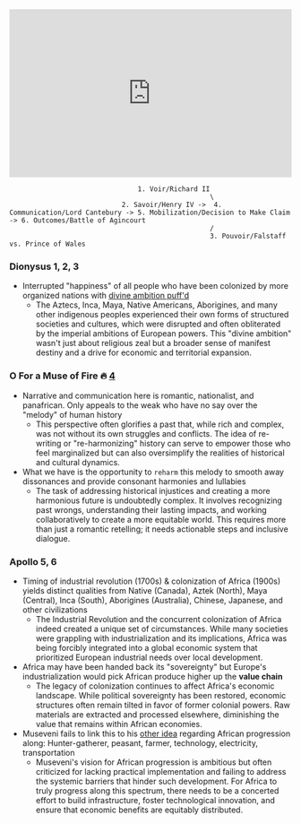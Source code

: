 
<iframe src="https://www.youtube.com/embed/m9J_RC1VhxY" width="100%" height="300" style="border:none;"></iframe>

                                    1. Voir/Richard II 
                                                      \ 
                                2. Savoir/Henry IV ->  4. Communication/Lord Cantebury -> 5. Mobilization/Decision to Make Claim -> 6. Outcomes/Battle of Agincourt
                                                      /
                                                      3. Pouvoir/Falstaff vs. Prince of Wales


                                              
### Dionysus 1, 2, 3
- Interrupted "happiness" of all people who have been colonized by more organized nations with [divine ambition puff'd](https://abikesa.github.io/henryv/)
  - The Aztecs, Inca, Maya, Native Americans, Aborigines, and many other indigenous peoples experienced their own forms of structured societies and cultures, which were disrupted and often obliterated by the imperial ambitions of European powers. This "divine ambition" wasn't just about religious zeal but a broader sense of manifest destiny and a drive for economic and territorial expansion.

### O For a Muse of Fire 🔥 [4](https://abikesa.github.io/dionysus/intro.html)
- Narrative and communication here is romantic, nationalist, and panafrican. Only appeals to the weak who have no say over the "melody" of human history
  - This perspective often glorifies a past that, while rich and complex, was not without its own struggles and conflicts. The idea of re-writing or "re-harmonizing" history can serve to empower those who feel marginalized but can also oversimplify the realities of historical and cultural dynamics.
- What we have is the opportunity to `reharm` this melody to smooth away dissonances and provide consonant harmonies and lullabies
  - The task of addressing historical injustices and creating a more harmonious future is undoubtedly complex. It involves recognizing past wrongs, understanding their lasting impacts, and working collaboratively to create a more equitable world. This requires more than just a romantic retelling; it needs actionable steps and inclusive dialogue.

### Apollo 5, 6
- Timing of industrial revolution (1700s) & colonization of Africa (1900s) yields distinct qualities from Native (Canada), Aztek (North), Maya (Central), Inca (South), Aborigines (Australia), Chinese, Japanese, and other civilizations 
  - The Industrial Revolution and the concurrent colonization of Africa indeed created a unique set of circumstances. While many societies were grappling with industrialization and its implications, Africa was being forcibly integrated into a global economic system that prioritized European industrial needs over local development.
- Africa may have been handed back its "sovereignty" but Europe's industrialization would pick African produce higher up the **value chain**
  - The legacy of colonization continues to affect Africa's economic landscape. While political sovereignty has been restored, economic structures often remain tilted in favor of former colonial powers. Raw materials are extracted and processed elsewhere, diminishing the value that remains within African economies.
- Museveni fails to link this to his [other idea](https://www.youtube.com/watch?v=585IMBb14Kg&t=1s) regarding African progression along: Hunter-gatherer, peasant, farmer, technology, electricity, transportation
  - Museveni's vision for African progression is ambitious but often criticized for lacking practical implementation and failing to address the systemic barriers that hinder such development. For Africa to truly progress along this spectrum, there needs to be a concerted effort to build infrastructure, foster technological innovation, and ensure that economic benefits are equitably distributed.
